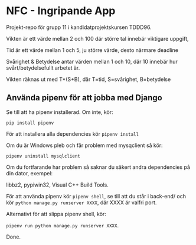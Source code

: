# NFC - Ingripande App

Projekt-repo för grupp 11 i kandidatprojektskursen TDDD96.


Vikten är ett värde mellan 2 och 100 där större tal innebär viktigare uppgift,

Tid är ett värde mellan 1 och 5, ju större värde, desto närmare deadline

Svårighet & Betydelse antar värden mellan 1 och 10, där 10 innebär hur svårt/betydelsefullt arbetet är.

Vikten räknas ut med T*(S+B), där T=tid, S=svårighet, B=betydelse

## Använda pipenv för att jobba med Django

Se till att ha pipenv installerad. Om inte, kör:

`pip install pipenv`

För att installera alla dependencies kör `pipenv install`

Om du är Windows pleb och får problem med mysqclient så kör:

`pipenv uninstall mysqlclient`

Om du fortfarande har problem så saknar du säkert andra dependencies på din 
dator, exempel:

libbz2, pypiwin32, Visual C++ Build Tools.

För att använda pipenv kör `pipenv shell`, se till att du står i back-end/
och kör `python manage.py runserver XXXX`, där XXXX är valfri port.

Alternativt för att slippa pipenv shell, kör:

`pipenv run python manage.py runserver XXXX`.

Done.
